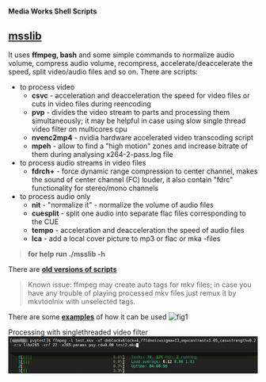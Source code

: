 #### Media Works Shell Scripts
## [**msslib**](msslib)
It uses **ffmpeg, bash** and some simple commands to normalize audio volume, compress audio volume, recompress, accelerate/deaccelerate the speed, split video/audio files and so on. There are scripts:
- to process video
  - **csvc** - acceleration and deacceleration the speed for video files or cuts in video files during reencoding
  - **pvp** - divides the video stream to parts and processing them simultaneously; it may be helpful in case using slow single thread video filter on multicores cpu
  - **nvenc2mp4** - nvidia hardware accelerated video transcoding script
  - **mpeh** - allow to find a "high motion" zones and increase bitrate of them during analysing x264-2-pass.log file
- to process audio streams in video files
  - **fdrch+** - force dynamic range compression to center channel, makes the sound of center channel (FC) louder, it also contain "fdrc" functionality for stereo/mono channels
- to process audio only
  - **nit** - "normalize it" - normalize the volume of audio files
  - **cuesplit** - split one audio into separate flac files corresponding to the CUE
  - **tempo** - acceleration and deacceleration the speed of audio files
  - **lca** - add a local cover picture to mp3 or flac or mka -files
>**for help run ./msslib -h**

There are [**old versions of scripts**](archive) 

> Known issue: ffmpeg may create auto tags for mkv files; in case you have any trouble of playing processed mkv files just remux it by mkvtoolnix with unselected tags.

There are some [**examples**](some_examples) of how it can be used 
![fig1](some_examples/fdrch+multichannel.png)

Processing with singlethreaded video filter
![](some_examples/msslib-pvp-example.gif)
